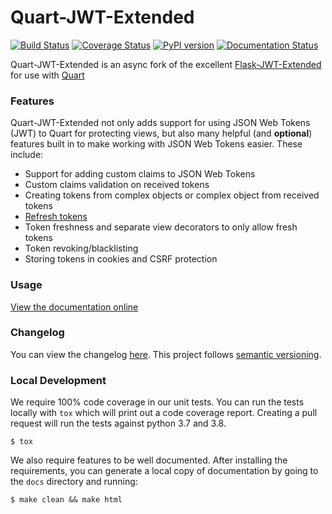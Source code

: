 # Quart-JWT-Extended
[![Build Status](https://travis-ci.org/greenape/quart-jwt-extended.svg?branch=master)](https://travis-ci.org/greenape/quart-jwt-extended)
[![Coverage Status](https://coveralls.io/repos/github/greenape/quart-jwt-extended/badge.svg?branch=master)](https://coveralls.io/github/greenape/quart-jwt-extended?branch=master)
[![PyPI version](https://badge.fury.io/py/Quart-JWT-Extended.svg)](https://badge.fury.io/py/Quart-JWT-Extended)
[![Documentation Status](https://readthedocs.org/projects/quart-jwt-extended/badge/)](http://quart-jwt-extended.readthedocs.io/en/latest/)

Quart-JWT-Extended is an async fork of the excellent [Flask-JWT-Extended](https://github.com/vimalloc/flask-jwt-extended) for use with [Quart](https://pgjones.gitlab.io/quart/)

### Features
Quart-JWT-Extended not only adds support for using JSON Web Tokens (JWT) to Quart for protecting views,
but also many helpful (and **optional**) features  built in to make working with JSON Web Tokens
easier. These include:

* Support for adding custom claims to JSON Web Tokens
* Custom claims validation on received tokens
* Creating tokens from complex objects or complex object from received tokens
* [Refresh tokens](https://auth0.com/blog/refresh-tokens-what-are-they-and-when-to-use-them/)
* Token freshness and separate view decorators to only allow fresh tokens
* Token revoking/blacklisting
* Storing tokens in cookies and CSRF protection

### Usage
[View the documentation online](https://quart-jwt-extended.readthedocs.io/en/stable/)

### Changelog
You can view the changelog [here](https://github.com/greenape/quart-jwt-extended/releases).
This project follows [semantic versioning](https://semver.org/).

### Local Development
We require 100% code coverage in our unit tests. You can run the tests locally
with `tox` which will print out a code coverage report. Creating a pull request
will run the tests against python 3.7 and 3.8.
```
$ tox
```

We also require features to be well documented. After installing the requirements,
you can generate a local copy of documentation by going to the `docs` directory
and running:
```
$ make clean && make html
```
